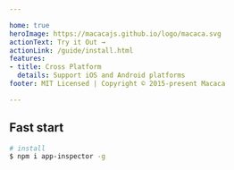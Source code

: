 ```yaml
---

home: true
heroImage: https://macacajs.github.io/logo/macaca.svg
actionText: Try it Out →
actionLink: /guide/install.html
features:
- title: Cross Platform
  details: Support iOS and Android platforms
footer: MIT Licensed | Copyright © 2015-present Macaca

---
```


## Fast start

```bash
# install
$ npm i app-inspector -g
```
